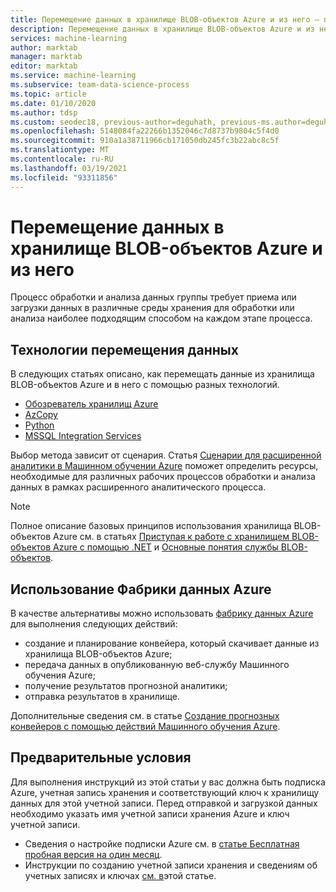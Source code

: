 ```yaml
---
title: Перемещение данных в хранилище BLOB-объектов Azure и из него — процесс обработки и анализа данных группы
description: Перемещение данных в хранилище BLOB-объектов Azure и из него с помощью Обозреватель службы хранилища Azure, AzCopy, Python и SSIS.
services: machine-learning
author: marktab
manager: marktab
editor: marktab
ms.service: machine-learning
ms.subservice: team-data-science-process
ms.topic: article
ms.date: 01/10/2020
ms.author: tdsp
ms.custom: seodec18, previous-author=deguhath, previous-ms.author=deguhath
ms.openlocfilehash: 5148084fa22266b1352046c7d8737b9804c5f4d0
ms.sourcegitcommit: 910a1a38711966cb171050db245fc3b22abc8c5f
ms.translationtype: MT
ms.contentlocale: ru-RU
ms.lasthandoff: 03/19/2021
ms.locfileid: "93311856"
---
```

# <a name="move-data-to-and-from-azure-blob-storage"></a>Перемещение данных в хранилище BLOB-объектов Azure и из него

Процесс обработки и анализа данных группы требует приема или загрузки данных в различные среды хранения для обработки или анализа наиболее подходящим способом на каждом этапе процесса.

## <a name="different-technologies-for-moving-data"></a>Технологии перемещения данных

В следующих статьях описано, как перемещать данные из хранилища BLOB-объектов Azure и в него с помощью разных технологий.

* [Обозреватель хранилищ Azure](move-data-to-azure-blob-using-azure-storage-explorer.md)
* [AzCopy](../../storage/common/storage-use-azcopy-v10.md)
* [Python](../../storage/blobs/storage-quickstart-blobs-python.md)
* [MSSQL Integration Services](move-data-to-azure-blob-using-ssis.md)

Выбор метода зависит от сценария. Статья [Сценарии для расширенной аналитики в Машинном обучении Azure](plan-sample-scenarios.md) поможет определить ресурсы, необходимые для различных рабочих процессов обработки и анализа данных в рамках расширенного аналитического процесса.

> [!NOTE]
> Полное описание базовых принципов использования хранилища BLOB-объектов Azure см. в статьях [Приступая к работе с хранилищем BLOB-объектов Azure с помощью .NET](../../storage/blobs/storage-quickstart-blobs-dotnet.md) и [Основные понятия службы BLOB-объектов](/rest/api/storageservices/Blob-Service-Concepts).
> 
> 

## <a name="using-azure-data-factory"></a>Использование Фабрики данных Azure

В качестве альтернативы можно использовать [фабрику данных Azure](https://azure.microsoft.com/services/data-factory/) для выполнения следующих действий: 

* создание и планирование конвейера, который скачивает данные из хранилища BLOB-объектов Azure; 
* передача данных в опубликованную веб-службу Машинного обучения Azure; 
* получение результатов прогнозной аналитики; 
* отправка результатов в хранилище. 

Дополнительные сведения см. в статье [Создание прогнозных конвейеров с помощью действий Машинного обучения Azure](../../data-factory/transform-data-using-machine-learning.md).

## <a name="prerequisites"></a>Предварительные условия
Для выполнения инструкций из этой статьи у вас должна быть подписка Azure, учетная запись хранения и соответствующий ключ к хранилищу данных для этой учетной записи. Перед отправкой и загрузкой данных необходимо указать имя учетной записи хранения Azure и ключ учетной записи.

* Сведения о настройке подписки Azure см. в [статье Бесплатная пробная версия на один месяц](https://azure.microsoft.com/pricing/free-trial/).
* Инструкции по созданию учетной записи хранения и сведениям об учетных записях и ключах [см. в](../../storage/common/storage-account-create.md)этой статье.